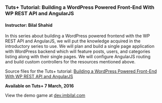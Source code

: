 ### Tuts+ Tutorial: Building a WordPress Powered Front-End With WP REST API and AngularJS

#### Instructor: Bilal Shahid

In this series about building a WordPress powered frontend with the WP REST API and AngularJS, we will put the knowledge acquired in the introductory series to use. We will plan and build a single page application with WordPress backend which will feature posts, users, and categories listing along with their single pages. We will configure AngularJS routing and build custom controllers for the resources mentioned above.

Source files for the Tuts+ tutorial: [Building a WordPress Powered Front-End With WP REST API and AngularJS](http://code.tutsplus.com/categories/wordpress)

**Available on Tuts+ 7 March, 2016**

View the demo game at [dev.imbilal.com](http://dev.imbilal.com/wp-api-front-end/#/posts)